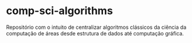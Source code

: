 # comp-sci-algorithms
 Repositório com o intuito de centralizar algoritmos clássicos da ciência da computação de áreas desde estrutura de dados até computação gráfica.
